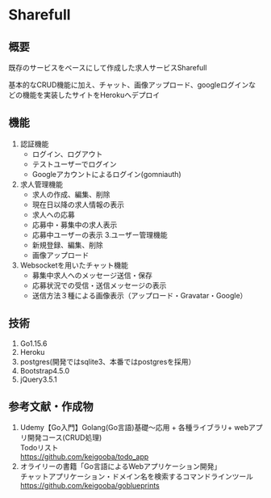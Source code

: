 # Sharefull
## 概要
既存のサービスをベースにして作成した求人サービスSharefull

基本的なCRUD機能に加え、チャット、画像アップロード、googleログインなどの機能を実装したサイトをHerokuへデプロイ

## 機能
1. 認証機能
   - ログイン、ログアウト
   - テストユーザーでログイン
   - Googleアカウントによるログイン(gomniauth)
2. 求人管理機能
   - 求人の作成、編集、削除
   - 現在日以降の求人情報の表示
   - 求人への応募
   - 応募中・募集中の求人表示
   - 応募中ユーザーの表示
3.ユーザー管理機能
   - 新規登録、編集、削除
   - 画像アップロード
4. Websocketを用いたチャット機能
   - 募集中求人へのメッセージ送信・保存
   - 応募状況での受信・送信メッセージの表示
   - 送信方法３種による画像表示（アップロード・Gravatar・Google）

## 技術
1. Go1.15.6
2. Heroku
3. postgres(開発ではsqlite3、本番ではpostgresを採用）
4. Bootstrap4.5.0
5. jQuery3.5.1

## 参考文献・作成物
1. Udemy【Go入門】Golang(Go言語)基礎〜応用 + 各種ライブラリ+ webアプリ開発コース(CRUD処理)  
   Todoリスト  
   https://github.com/keigooba/todo_app
2. オライリーの書籍「Go言語によるWebアプリケーション開発」  
   チャットアプリケーション・ドメイン名を検索するコマンドラインツール  
   https://github.com/keigooba/goblueprints
